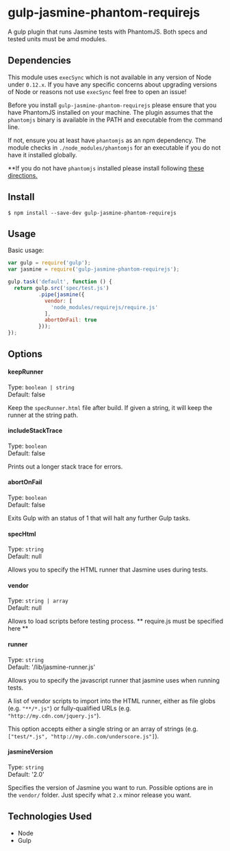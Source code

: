 gulp-jasmine-phantom-requirejs
=============

A gulp plugin that runs Jasmine tests with PhantomJS.
Both specs and tested units must be amd modules.

Dependencies
------------

This module uses `execSync` which is not available in any version of Node under `0.12.x`.
If you have any specific concerns about upgrading versions of Node or reasons not use
`execSync` feel free to open an issue!

Before you install `gulp-jasmine-phantom-requirejs` please ensure that you have PhantomJS
installed on your machine. The plugin assumes that the `phantomjs` binary is
available in the PATH and executable from the command line.

If not, ensure you at least have `phantomjs` as an npm dependency. The module
checks in `./node_modules/phantomjs` for an executable if you do not have it
installed globally.

**If you do not have `phantomjs` installed please install following
[these directions.](http://phantomjs.org/download.html)

Install
-----

```
$ npm install --save-dev gulp-jasmine-phantom-requirejs
```

Usage
-----
Basic usage:
```javascript
var gulp = require('gulp');
var jasmine = require('gulp-jasmine-phantom-requirejs');

gulp.task('default', function () {
  return gulp.src('spec/test.js')
          .pipe(jasmine({
            vendor: [
              'node_modules/requirejs/require.js'
            ],
            abortOnFail: true
          }));
});
```

Options
-------

#### keepRunner
Type: `boolean | string` <br />
Default: false

Keep the `specRunner.html` file after build. If given a string, it will keep
the runner at the string path.

#### includeStackTrace
Type: `boolean` <br />
Default: false

Prints out a longer stack trace for errors.

#### abortOnFail
Type: `boolean` <br />
Default: false

Exits Gulp with an status of 1 that will halt any further Gulp tasks.

#### specHtml
Type: `string` <br />
Default: null

Allows you to specify the HTML runner that Jasmine uses during tests.

#### vendor
Type: `string | array` <br />
Default: null

Allows to load scripts before testing process.
** require.js must be specified here **

#### runner
Type: `string` <br />
Default: '/lib/jasmine-runner.js'

Allows you to specify the javascript runner that jasmine uses when running tests.

A list of vendor scripts to import into the HTML runner, either as file
globs (e.g. `"**/*.js"`) or fully-qualified URLs (e.g.
`"http://my.cdn.com/jquery.js"`).

This option accepts either a single string or an array of strings (e.g.
`["test/*.js", "http://my.cdn.com/underscore.js"]`).

#### jasmineVersion
Type: `string` <br />
Default: '2.0'

Specifies the version of Jasmine you want to run. Possible options are in the `vendor/` folder. Just specify what `2.x` minor release you want.

Technologies Used
-----------------

* Node
* Gulp
